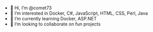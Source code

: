 - 👋 Hi, I’m @comet73
- 👀 I’m interested in Docker, C#, JavaScript, HTML, CSS, Perl, Java
- 🌱 I’m currently learning Docker, ASP.NET
- 💞️ I’m looking to collaborate on fun projects

<!---
- 📫 How to reach me ...
comet73/comet73 is a ✨ special ✨ repository because its `README.md` (this file) appears on your GitHub profile.
You can click the Preview link to take a look at your changes.
--->
